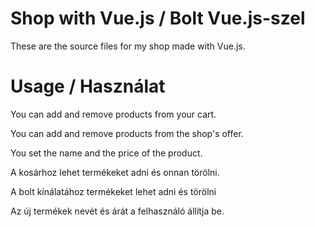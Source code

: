 # Shop with Vue.js / Bolt Vue.js-szel
These are the source files for my shop made with Vue.js.

# Usage / Használat
You can add and remove products from your cart.

You can add and remove products from the shop's offer.

You set the name and the price of the product.

A kosárhoz lehet termékeket adni és onnan törölni.

A bolt kínálatához termékeket lehet adni és törölni

Az új termékek nevét és árát a felhasználó állítja be.
